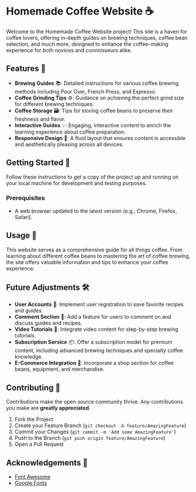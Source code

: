 # Homemade Coffee Website ☕

Welcome to the Homemade Coffee Website project! This site is a haven for coffee lovers, offering in-depth guides on brewing techniques, coffee bean selection, and much more, designed to enhance the coffee-making experience for both novices and connoisseurs alike.

## Features 🌟

- **Brewing Guides** 📚: Detailed instructions for various coffee brewing methods including Pour Over, French Press, and Espresso.
- **Coffee Grinding Tips** ⚙️: Guidance on achieving the perfect grind size for different brewing techniques.
- **Coffee Storage** 🗃️: Tips for storing coffee beans to preserve their freshness and flavor.
- **Interactive Guides** 💡: Engaging, interactive content to enrich the learning experience about coffee preparation.
- **Responsive Design** 📱: A fluid layout that ensures content is accessible and aesthetically pleasing across all devices.

## Getting Started 🚀

Follow these instructions to get a copy of the project up and running on your local machine for development and testing purposes.

### Prerequisites

- A web browser updated to the latest version (e.g., Chrome, Firefox, Safari).
## Usage 📖

This website serves as a comprehensive guide for all things coffee. From learning about different coffee beans to mastering the art of coffee brewing, the site offers valuable information and tips to enhance your coffee experience.

## Future Adjustments 🛠️

- **User Accounts** 👤: Implement user registration to save favorite recipes and guides.
- **Comment Section** 💬: Add a feature for users to comment on and discuss guides and recipes.
- **Video Tutorials** 🎥: Integrate video content for step-by-step brewing tutorials.
- **Subscription Service** 📦: Offer a subscription model for premium content, including advanced brewing techniques and specialty coffee knowledge.
- **E-Commerce Integration** 🛒: Incorporate a shop section for coffee beans, equipment, and merchandise.

## Contributing 👥

Contributions make the open source community thrive. Any contributions you make are **greatly appreciated**.

1. Fork the Project
2. Create your Feature Branch (`git checkout -b feature/AmazingFeature`)
3. Commit your Changes (`git commit -m 'Add some AmazingFeature'`)
4. Push to the Branch (`git push origin feature/AmazingFeature`)
5. Open a Pull Request
## Acknowledgements 🎉

- [Font Awesome](https://fontawesome.com)
- [Google Fonts](https://fonts.google.com)

